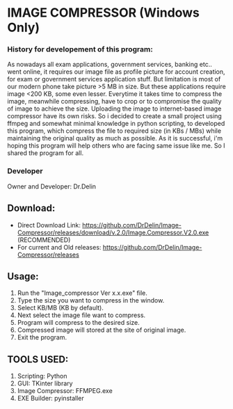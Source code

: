 # IMAGE COMPRESSOR (Windows Only)
  ### History for developement of this program:
  As nowadays all exam applications, government services, banking etc.. went online, it requires our image file as profile picture for account creation, for exam or government services application stuff.  But limitation is most of our modern phone take picture >5 MB in size. But these applications require image <200 KB, some even lesser. Everytime it takes time to compress the image, meanwhile compressing, have to crop or to compromise the quality of image to achieve the size. Uploading the image to internet-based image compressor have its own risks. So i decided to create a small project using ffmpeg and somewhat minimal knowledge in python scripting, to developed this program, which compress the file to required size (in KBs / MBs) while maintaining the original quality as much as possible. As it is successful, i'm hoping this program will help others who are facing same issue like me. So I shared the program for all.
  ### Developer
  Owner and Developer: Dr.Delin

## Download:
  * Direct Download Link: https://github.com/DrDelin/Image-Compressor/releases/download/v.2.0/Image.Compressor.V2.0.exe  (RECOMMENDED)
  * For current and Old releases: https://github.com/DrDelin/Image-Compressor/releases
    
## Usage:
   1. Run the "Image_compressor Ver x.x.exe" file.
   2. Type the size you want to compress in the window.
   3. Select KB/MB (KB by default).
   4. Next select the image file want to compress.
   5. Program will compress to the desired size.
   6. Compressed image will stored at the site of original image.
   7. Exit the program.
  
## TOOLS USED:
   1. Scripting: Python
   2. GUI: TKinter library
   3. Image Compressor: FFMPEG.exe
   4. EXE Builder: pyinstaller
